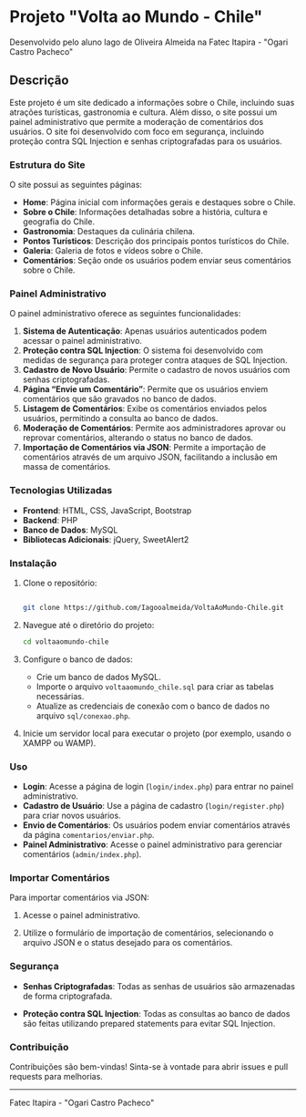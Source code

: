 # Projeto "Volta ao Mundo - Chile"  

Desenvolvido pelo aluno Iago de Oliveira Almeida na Fatec Itapira - "Ogari Castro Pacheco"

## Descrição  

Este projeto é um site dedicado a informações sobre o Chile, incluindo suas atrações turísticas, gastronomia e cultura. Além disso, o site possui um painel administrativo que permite a moderação de comentários dos usuários. O site foi desenvolvido com foco em segurança, incluindo proteção contra SQL Injection e senhas criptografadas para os usuários.

### Estrutura do Site  

O site possui as seguintes páginas:

- **Home**: Página inicial com informações gerais e destaques sobre o Chile.
- **Sobre o Chile**: Informações detalhadas sobre a história, cultura e geografia do Chile.
- **Gastronomia**: Destaques da culinária chilena.
- **Pontos Turísticos**: Descrição dos principais pontos turísticos do Chile.
- **Galeria**: Galeria de fotos e vídeos sobre o Chile.
- **Comentários**: Seção onde os usuários podem enviar seus comentários sobre o Chile.

### Painel Administrativo

O painel administrativo oferece as seguintes funcionalidades:

1. **Sistema de Autenticação**: Apenas usuários autenticados podem acessar o painel administrativo.
2. **Proteção contra SQL Injection**: O sistema foi desenvolvido com medidas de segurança para proteger contra ataques de SQL Injection.
3. **Cadastro de Novo Usuário**: Permite o cadastro de novos usuários com senhas criptografadas.
4. **Página “Envie um Comentário”**: Permite que os usuários enviem comentários que são gravados no banco de dados.
5. **Listagem de Comentários**: Exibe os comentários enviados pelos usuários, permitindo a consulta ao banco de dados.
6. **Moderação de Comentários**: Permite aos administradores aprovar ou reprovar comentários, alterando o status no banco de dados.
7. **Importação de Comentários via JSON**: Permite a importação de comentários através de um arquivo JSON, facilitando a inclusão em massa de comentários.

### Tecnologias Utilizadas  

- **Frontend**: HTML, CSS, JavaScript, Bootstrap
- **Backend**: PHP
- **Banco de Dados**: MySQL
- **Bibliotecas Adicionais**: jQuery, SweetAlert2

### Instalação

1. Clone o repositório:

    ```bash

    git clone https://github.com/Iagooalmeida/VoltaAoMundo-Chile.git
    ```

2. Navegue até o diretório do projeto:

    ```bash
    cd voltaaomundo-chile
    ```

3. Configure o banco de dados:
    - Crie um banco de dados MySQL.
    - Importe o arquivo `voltaaomundo_chile.sql` para criar as tabelas necessárias.
    - Atualize as credenciais de conexão com o banco de dados no arquivo `sql/conexao.php`.

4. Inicie um servidor local para executar o projeto (por exemplo, usando o XAMPP ou WAMP).

### Uso

- **Login**: Acesse a página de login (`login/index.php`) para entrar no painel administrativo.
- **Cadastro de Usuário**: Use a página de cadastro (`login/register.php`) para criar novos usuários.
- **Envio de Comentários**: Os usuários podem enviar comentários através da página `comentarios/enviar.php`.
- **Painel Administrativo**: Acesse o painel administrativo para gerenciar comentários (`admin/index.php`).

### Importar Comentários

Para importar comentários via JSON:

1. Acesse o painel administrativo.

2. Utilize o formulário de importação de comentários, selecionando o arquivo JSON e o status desejado para os comentários.

### Segurança

- **Senhas Criptografadas**: Todas as senhas de usuários são armazenadas de forma criptografada.
  
- **Proteção contra SQL Injection**: Todas as consultas ao banco de dados são feitas utilizando prepared statements para evitar SQL Injection.

### Contribuição

Contribuições são bem-vindas! Sinta-se à vontade para abrir issues e pull requests para melhorias.

---

Fatec Itapira - "Ogari Castro Pacheco"  
